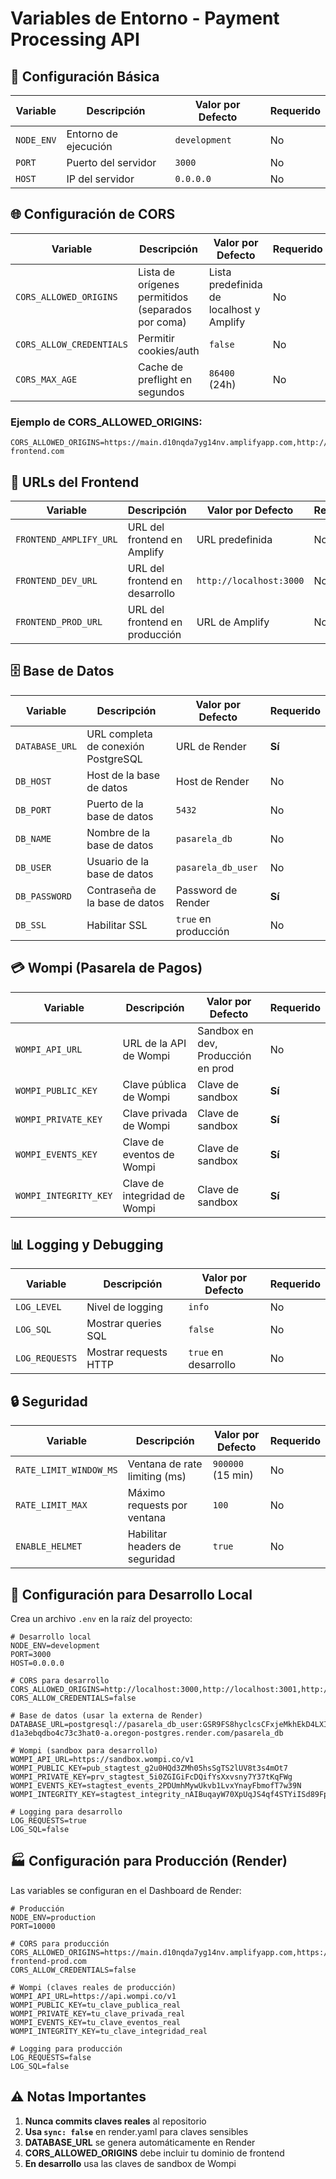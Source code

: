# Variables de Entorno - Payment Processing API

## 🔧 Configuración Básica

| Variable | Descripción | Valor por Defecto | Requerido |
|----------|-------------|-------------------|-----------|
| `NODE_ENV` | Entorno de ejecución | `development` | No |
| `PORT` | Puerto del servidor | `3000` | No |
| `HOST` | IP del servidor | `0.0.0.0` | No |

## 🌐 Configuración de CORS

| Variable | Descripción | Valor por Defecto | Requerido |
|----------|-------------|-------------------|-----------|
| `CORS_ALLOWED_ORIGINS` | Lista de orígenes permitidos (separados por coma) | Lista predefinida de localhost y Amplify | No |
| `CORS_ALLOW_CREDENTIALS` | Permitir cookies/auth | `false` | No |
| `CORS_MAX_AGE` | Cache de preflight en segundos | `86400` (24h) | No |

### Ejemplo de CORS_ALLOWED_ORIGINS:
```env
CORS_ALLOWED_ORIGINS=https://main.d10nqda7yg14nv.amplifyapp.com,http://localhost:3000,https://mi-frontend.com
```

## 🎨 URLs del Frontend

| Variable | Descripción | Valor por Defecto | Requerido |
|----------|-------------|-------------------|-----------|
| `FRONTEND_AMPLIFY_URL` | URL del frontend en Amplify | URL predefinida | No |
| `FRONTEND_DEV_URL` | URL del frontend en desarrollo | `http://localhost:3000` | No |
| `FRONTEND_PROD_URL` | URL del frontend en producción | URL de Amplify | No |

## 🗄️ Base de Datos

| Variable | Descripción | Valor por Defecto | Requerido |
|----------|-------------|-------------------|-----------|
| `DATABASE_URL` | URL completa de conexión PostgreSQL | URL de Render | **Sí** |
| `DB_HOST` | Host de la base de datos | Host de Render | No |
| `DB_PORT` | Puerto de la base de datos | `5432` | No |
| `DB_NAME` | Nombre de la base de datos | `pasarela_db` | No |
| `DB_USER` | Usuario de la base de datos | `pasarela_db_user` | No |
| `DB_PASSWORD` | Contraseña de la base de datos | Password de Render | **Sí** |
| `DB_SSL` | Habilitar SSL | `true` en producción | No |

## 💳 Wompi (Pasarela de Pagos)

| Variable | Descripción | Valor por Defecto | Requerido |
|----------|-------------|-------------------|-----------|
| `WOMPI_API_URL` | URL de la API de Wompi | Sandbox en dev, Producción en prod | No |
| `WOMPI_PUBLIC_KEY` | Clave pública de Wompi | Clave de sandbox | **Sí** |
| `WOMPI_PRIVATE_KEY` | Clave privada de Wompi | Clave de sandbox | **Sí** |
| `WOMPI_EVENTS_KEY` | Clave de eventos de Wompi | Clave de sandbox | **Sí** |
| `WOMPI_INTEGRITY_KEY` | Clave de integridad de Wompi | Clave de sandbox | **Sí** |

## 📊 Logging y Debugging

| Variable | Descripción | Valor por Defecto | Requerido |
|----------|-------------|-------------------|-----------|
| `LOG_LEVEL` | Nivel de logging | `info` | No |
| `LOG_SQL` | Mostrar queries SQL | `false` | No |
| `LOG_REQUESTS` | Mostrar requests HTTP | `true` en desarrollo | No |

## 🔒 Seguridad

| Variable | Descripción | Valor por Defecto | Requerido |
|----------|-------------|-------------------|-----------|
| `RATE_LIMIT_WINDOW_MS` | Ventana de rate limiting (ms) | `900000` (15 min) | No |
| `RATE_LIMIT_MAX` | Máximo requests por ventana | `100` | No |
| `ENABLE_HELMET` | Habilitar headers de seguridad | `true` | No |

## 🚀 Configuración para Desarrollo Local

Crea un archivo `.env` en la raíz del proyecto:

```env
# Desarrollo local
NODE_ENV=development
PORT=3000
HOST=0.0.0.0

# CORS para desarrollo
CORS_ALLOWED_ORIGINS=http://localhost:3000,http://localhost:3001,http://localhost:5173
CORS_ALLOW_CREDENTIALS=false

# Base de datos (usar la externa de Render)
DATABASE_URL=postgresql://pasarela_db_user:GSR9FS8hyclcsCFxjeMkhEkD4LXIpOzc@dpg-d1a3ebqdbo4c73c3hat0-a.oregon-postgres.render.com/pasarela_db

# Wompi (sandbox para desarrollo)
WOMPI_API_URL=https://sandbox.wompi.co/v1
WOMPI_PUBLIC_KEY=pub_stagtest_g2u0HQd3ZMh05hsSgTS2lUV8t3s4mOt7
WOMPI_PRIVATE_KEY=prv_stagtest_5i0ZGIGiFcDQifYsXxvsny7Y37tKqFWg
WOMPI_EVENTS_KEY=stagtest_events_2PDUmhMywUkvb1LvxYnayFbmofT7w39N
WOMPI_INTEGRITY_KEY=stagtest_integrity_nAIBuqayW70XpUqJS4qf4STYiISd89Fp

# Logging para desarrollo
LOG_REQUESTS=true
LOG_SQL=false
```

## 🏭 Configuración para Producción (Render)

Las variables se configuran en el Dashboard de Render:

```env
# Producción
NODE_ENV=production
PORT=10000

# CORS para producción
CORS_ALLOWED_ORIGINS=https://main.d10nqda7yg14nv.amplifyapp.com,https://mi-frontend-prod.com
CORS_ALLOW_CREDENTIALS=false

# Wompi (claves reales de producción)
WOMPI_API_URL=https://api.wompi.co/v1
WOMPI_PUBLIC_KEY=tu_clave_publica_real
WOMPI_PRIVATE_KEY=tu_clave_privada_real
WOMPI_EVENTS_KEY=tu_clave_eventos_real
WOMPI_INTEGRITY_KEY=tu_clave_integridad_real

# Logging para producción
LOG_REQUESTS=false
LOG_SQL=false
```

## ⚠️ Notas Importantes

1. **Nunca commits claves reales** al repositorio
2. **Usa `sync: false`** en render.yaml para claves sensibles
3. **DATABASE_URL** se genera automáticamente en Render
4. **CORS_ALLOWED_ORIGINS** debe incluir tu dominio de frontend
5. **En desarrollo** usa las claves de sandbox de Wompi 